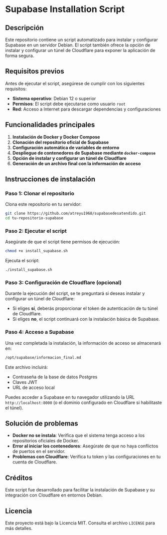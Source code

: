 # Supabase Installation Script

## Descripción
Este repositorio contiene un script automatizado para instalar y configurar Supabase en un servidor Debian. El script también ofrece la opción de instalar y configurar un túnel de Cloudflare para exponer la aplicación de forma segura.

## Requisitos previos

Antes de ejecutar el script, asegúrese de cumplir con los siguientes requisitos:

- **Sistema operativo**: Debian 12 o superior
- **Permisos**: El script debe ejecutarse como usuario `root`
- **Red**: Acceso a Internet para descargar dependencias y configuraciones

## Funcionalidades principales

1. **Instalación de Docker y Docker Compose**
2. **Clonación del repositorio oficial de Supabase**
3. **Configuración automática de variables de entorno**
4. **Despliegue de contenedores de Supabase mediante `docker-compose`**
5. **Opción de instalar y configurar un túnel de Cloudflare**
6. **Generación de un archivo final con la información de acceso**

## Instrucciones de instalación

### Paso 1: Clonar el repositorio

Clona este repositorio en tu servidor:
```bash
git clone https://github.com/atreyu1968/supabasedesatendido.git
cd tu-repositorio-supabase
```

### Paso 2: Ejecutar el script

Asegúrate de que el script tiene permisos de ejecución:
```bash
chmod +x install_supabase.sh
```

Ejecuta el script:
```bash
./install_supabase.sh
```

### Paso 3: Configuración de Cloudflare (opcional)

Durante la ejecución del script, se te preguntará si deseas instalar y configurar un túnel de Cloudflare:
- Si eliges **sí**, deberás proporcionar el token de autenticación de tu túnel de Cloudflare.
- Si eliges **no**, el script continuará con la instalación básica de Supabase.

### Paso 4: Acceso a Supabase

Una vez completada la instalación, la información de acceso se almacenará en:
```bash
/opt/supabase/informacion_final.md
```
Este archivo incluirá:
- Contraseña de la base de datos Postgres
- Claves JWT
- URL de acceso local

Puedes acceder a Supabase en tu navegador utilizando la URL `http://localhost:8000` (o el dominio configurado en Cloudflare si habilitaste el túnel).

## Solución de problemas

- **Docker no se instala**: Verifica que el sistema tenga acceso a los repositorios oficiales de Docker.
- **Error al iniciar los contenedores**: Asegúrate de que no haya conflictos de puertos en el servidor.
- **Problemas con Cloudflare**: Verifica tu token y las configuraciones en tu cuenta de Cloudflare.

## Créditos
Este script fue desarrollado para facilitar la instalación de Supabase y su integración con Cloudflare en entornos Debian.

## Licencia
Este proyecto está bajo la Licencia MIT. Consulta el archivo `LICENSE` para más detalles.

